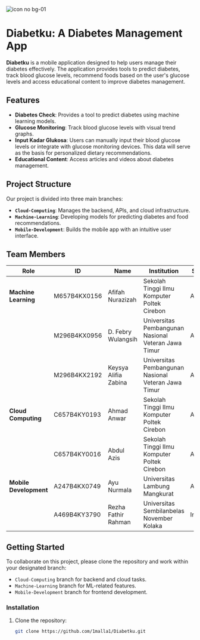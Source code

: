 ![icon no bg-01](https://github.com/user-attachments/assets/c745a875-ceb5-4563-b783-322acc3bc857)
# Diabetku: A Diabetes Management App  

**Diabetku** is a mobile application designed to help users manage their diabetes effectively. The application provides tools to predict diabetes, track blood glucose levels, recommend foods based on the user's glucose levels and access educational content to improve diabetes management.

## Features  
- **Diabetes Check**: Provides a tool to predict diabetes using machine learning models.  
- **Glucose Monitoring**: Track blood glucose levels with visual trend graphs.  
- **Input Kadar Glukosa**: Users can manually input their blood glucose levels or integrate with glucose monitoring devices. This data will serve as the basis for personalized dietary recommendations.  
- **Educational Content**: Access articles and videos about diabetes management.  

## Project Structure  
Our project is divided into three main branches:  
- **`Cloud-Computing`**: Manages the backend, APIs, and cloud infrastructure.  
- **`Machine-Learning`**: Developing models for predicting diabetes and food recommendations.  
- **`Mobile-Development`**: Builds the mobile app with an intuitive user interface.  

## Team Members  

| Role                | ID             | Name                      | Institution                                             | Status  |
|---------------------|----------------|---------------------------|--------------------------------------------------------|---------|
| **Machine Learning**| M657B4KX0156  | Afifah Nurazizah          | Sekolah Tinggi Ilmu Komputer Poltek Cirebon            | Active  |
|                     | M296B4KX0956  | D. Febry Wulangsih        | Universitas Pembangunan Nasional Veteran Jawa Timur    | Active  |
|                     | M296B4KX2192  | Keysya Alifia Zabina      | Universitas Pembangunan Nasional Veteran Jawa Timur    | Active  |
| **Cloud Computing** | C657B4KY0193  | Ahmad Anwar               | Sekolah Tinggi Ilmu Komputer Poltek Cirebon            | Active  |
|                     | C657B4KY0016  | Abdul Azis                | Sekolah Tinggi Ilmu Komputer Poltek Cirebon            | Active  |
| **Mobile Development** | A247B4KX0749 | Ayu Nurmala               | Universitas Lambung Mangkurat                          | Active  |
|                     | A469B4KY3790  | Rezha Fathir Rahman       | Universitas Sembilanbelas November Kolaka              | Inactive  |

## Getting Started  
To collaborate on this project, please clone the repository and work within your designated branch:  
- `Cloud-Computing` branch for backend and cloud tasks.  
- `Machine-Learning` branch for ML-related features.  
- `Mobile-Development` branch for frontend development.  

### Installation  
1. Clone the repository:  
   ```bash
   git clone https://github.com/1malla1/Diabetku.git
